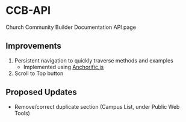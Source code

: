 # CCB-API
Church Community Builder Documentation API page

## Improvements
1. Persistent navigation to quickly traverse methods and examples
	* Implemented using [Anchorific.js](http://renaysha.me/anchorific-js)
2. Scroll to Top button

## Proposed Updates
* Remove/correct duplicate section (Campus List, under Public Web Tools)
